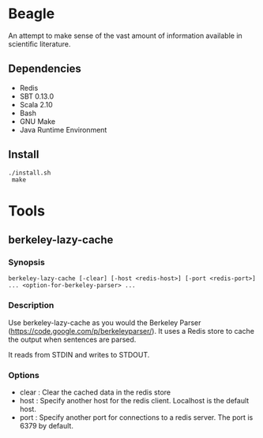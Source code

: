 # Beagle

An attempt to make sense of the vast amount of information available in scientific literature.

## Dependencies 

- Redis
- SBT 0.13.0 
- Scala 2.10
- Bash
- GNU Make
- Java Runtime Environment

## Install
    ./install.sh
     make

# Tools 

## berkeley-lazy-cache

### Synopsis

    berkeley-lazy-cache [-clear] [-host <redis-host>] [-port <redis-port>] ... <option-for-berkeley-parser> ...

### Description

Use berkeley-lazy-cache as you would the Berkeley Parser (https://code.google.com/p/berkeleyparser/). It uses a Redis store to cache the output when sentences are parsed.

It reads from STDIN and writes to STDOUT.

### Options

- clear : Clear the cached data in the redis store
- host <redis-host> : Specify another host for the redis client. Localhost is the default host.
- port <redis-port> : Specify another port for connections to a redis server. The port is 6379 by default.


  

  
  
  


